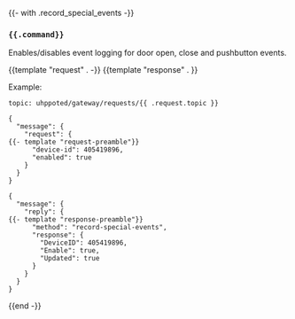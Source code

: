 {{- with .record_special_events -}}
### `{{.command}}`

Enables/disables event logging for door open, close and pushbutton events.

{{template "request"  . -}}
{{template "response" . }}

Example:
```
topic: uhppoted/gateway/requests/{{ .request.topic }}

{
  "message": {
    "request": {
{{- template "request-preamble"}}
      "device-id": 405419896,
      "enabled": true
    }
  }
}

{
  "message": {
    "reply": {
{{- template "response-preamble"}}
      "method": "record-special-events",
      "response": {
        "DeviceID": 405419896,
        "Enable": true,
        "Updated": true
      }
    }
  }
}
```
{{end -}}



